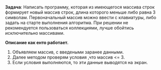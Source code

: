 **Задача**: Написать программу, которая из имеющегося массива строк формирует новый массив строк, длина которого меньше 
либо равна 3 символам. Первоначальный массив можно ввести с клавиатуры, либо задать на старте выполнения алгоритма.
При решении не рекомендуется пользоваться коллекциями, лучше обойтись исключительно массивами.

**Описание как енто работает.**
1. Объявляем массив, с введеными заранее данными.
2. Далее методом проверям условия ,что массив <= 3.
3. Если условия выполняются, то эти данные выводятся  на экран.

